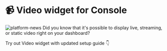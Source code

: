 # 📹 Video widget for Console
![platform-news](https://user-images.githubusercontent.com/120122081/223413462-293cfca3-bd02-4293-a996-9a481fea0ca8.png)
Did you know that it's possible to display live, streaming, or static video right on your dashboard?

Try out Video widget with updated setup guide 👇
